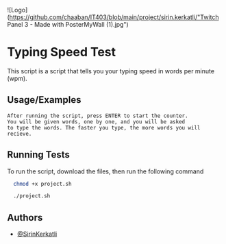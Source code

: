 
![Logo](https://github.com/chaaban/IT403/blob/main/project/sirin.kerkatli/"Twitch Panel 3 - Made with PosterMyWall (1).jpg")


# Typing Speed Test

This script is a script that tells you your typing speed in words per minute (wpm).


## Usage/Examples

```
After running the script, press ENTER to start the counter. 
You will be given words, one by one, and you will be asked 
to type the words. The faster you type, the more words you will 
recieve.
```


## Running Tests

To run the script, download the files, then run the following command

```bash
  chmod +x project.sh

  ./project.sh
```


## Authors

- [@SirinKerkatli](https://www.github.com/SirinKerkatli)

